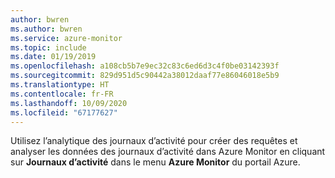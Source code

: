 ```yaml
---
author: bwren
ms.author: bwren
ms.service: azure-monitor
ms.topic: include
ms.date: 01/19/2019
ms.openlocfilehash: a108cb5b7e9ec32c83c6ed6d3c4f0be03142393f
ms.sourcegitcommit: 829d951d5c90442a38012daaf77e86046018e5b9
ms.translationtype: HT
ms.contentlocale: fr-FR
ms.lasthandoff: 10/09/2020
ms.locfileid: "67177627"
---
```

Utilisez l’analytique des journaux d’activité pour créer des requêtes et analyser les données des journaux d’activité dans Azure Monitor en cliquant sur **Journaux d’activité** dans le menu **Azure Monitor** du portail Azure. 